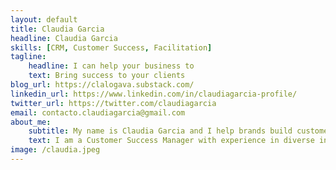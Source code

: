 ```yaml
---
layout: default
title: Claudia Garcia
headline: Claudia Garcia
skills: [CRM, Customer Success, Facilitation]
tagline: 
    headline: I can help your business to
    text: Bring success to your clients
blog_url: https://clalogava.substack.com/
linkedin_url: https://www.linkedin.com/in/claudiagarcia-profile/
twitter_url: https://twitter.com/claudiagarcia
email: contacto.claudiagarcia@gmail.com
about_me:
    subtitle: My name is Claudia Garcia and I help brands build customer-centruc interactions
    text: I am a Customer Success Manager with experience in diverse industries, I specilise in fostering strong client relationships, driving feature adoption, and accelerating growth.
image: /claudia.jpeg
---
```

